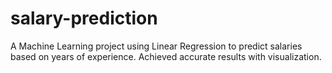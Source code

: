 # salary-prediction
A Machine Learning project using Linear Regression to predict salaries based on years of experience. Achieved accurate results with visualization.
